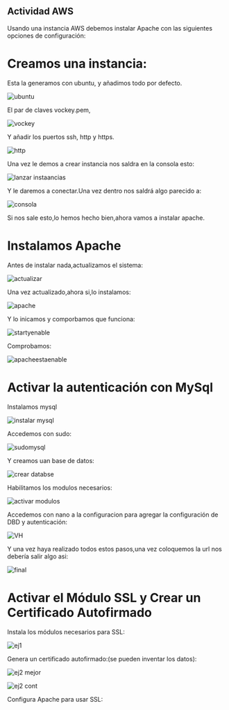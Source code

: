 ## Actividad AWS

Usando una instancia AWS debemos instalar Apache con las siguientes opciones de configuración:

# Creamos una instancia:

Esta la generamos con ubuntu, y añadimos todo por defecto.

![ubuntu](https://github.com/user-attachments/assets/02c0e8de-837a-4249-8a88-75e46e592d14)

El par de claves vockey.pem,

![vockey](https://github.com/user-attachments/assets/f47da64a-b1d2-469b-a0c5-793f87bf7274)


Y añadir los puertos ssh, http y https. 

![http](https://github.com/user-attachments/assets/f5fc5fc0-6d3a-440f-8a96-ce816897858a)


Una vez le demos a crear instancia nos saldra en la consola esto:

![lanzar instaancias](https://github.com/user-attachments/assets/6c049ef0-a534-402d-9048-dce52cd43546)

Y le daremos a conectar.Una vez dentro nos saldrá algo parecido a:

![consola](https://github.com/user-attachments/assets/56aaba94-70c7-4a29-a3f1-4e0beb77eb2d)

Si nos sale esto,lo hemos hecho bien,ahora vamos a instalar apache.

# Instalamos Apache

Antes de instalar nada,actualizamos el sistema:

![actualizar](https://github.com/user-attachments/assets/f5fbde69-bcc6-4187-b270-d2bb58eddbd4)

Una vez actualizado,ahora si,lo instalamos:

![apache](https://github.com/user-attachments/assets/b10e96f0-d47f-4116-b68b-84ec6bf23f84)


Y lo inicamos y comporbamos que funciona:

![startyenable](https://github.com/user-attachments/assets/2b258ab3-71ba-436b-afe8-835e5b60b1a2)

Comprobamos:

![apacheestaenable](https://github.com/user-attachments/assets/e0655b0d-c4c1-41eb-9e50-4b7380104ef7)


# Activar la autenticación con MySql 

Instalamos mysql

![instalar mysql](https://github.com/user-attachments/assets/8f563116-4ee0-48f6-9817-18bb8235832b)

Accedemos con sudo:

![sudomysql](https://github.com/user-attachments/assets/3729565d-52a2-48e2-8281-bc7c76384e3e)

Y creamos uan base de datos:

![crear databse](https://github.com/user-attachments/assets/b7cab70e-a6f4-4e98-b136-c8089a521668)

Habilitamos los modulos necesarios:

![activar modulos](https://github.com/user-attachments/assets/ac7c02b4-dfcf-43f3-8e65-3cd0daac87d7)

Accedemos con nano a la configuracion para agregar la configuración de DBD y autenticación:

![VH](https://github.com/user-attachments/assets/94f7430d-74bb-4a9a-a51b-92d26ea45bad)

Y una vez haya realizado todos estos pasos,una vez coloquemos la url nos debería salir algo asi:

![final](https://github.com/user-attachments/assets/afd915ee-fa49-4257-ba2a-1c5e39ed9fee)

#  Activar el Módulo SSL y Crear un Certificado Autofirmado

Instala los módulos necesarios para SSL:

![ej1](https://github.com/user-attachments/assets/9939209c-bd62-4107-90f1-9df89eb68d6a)

Genera un certificado autofirmado:(se pueden inventar los datos):

![ej2 mejor](https://github.com/user-attachments/assets/cf9bceea-2a73-4c85-b8f3-742aa9d60a55)

![ej2 cont](https://github.com/user-attachments/assets/3f7744b1-75bc-4f49-b843-5574c61f88ac)

Configura Apache para usar SSL:

